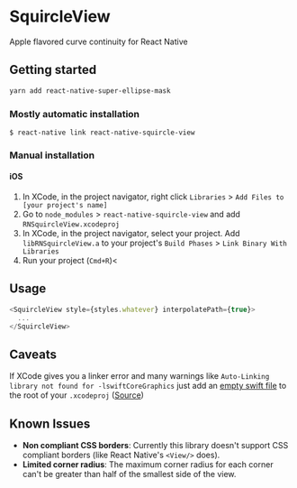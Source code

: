 # SquircleView

Apple flavored curve continuity for React Native

## Getting started

```bash
yarn add react-native-super-ellipse-mask
```

### Mostly automatic installation

`$ react-native link react-native-squircle-view`

### Manual installation

#### iOS

1. In XCode, in the project navigator, right click `Libraries` > `Add Files to [your project's name]`
2. Go to `node_modules` > `react-native-squircle-view` and add `RNSquircleView.xcodeproj`
3. In XCode, in the project navigator, select your project. Add `libRNSquircleView.a` to your project's `Build Phases` > `Link Binary With Libraries`
4. Run your project (`Cmd+R`)<

## Usage

```javascript
<SquircleView style={styles.whatever} interpolatePath={true}>
  ...
</SquircleView>
```

## Caveats

If XCode gives you a linker error and many warnings like `Auto-Linking library not found for -lswiftCoreGraphics` just add an [empty swift file](/examples/basic/ios/workaround.swift) to the root of your `.xcodeproj` ([Source](https://stackoverflow.com/questions/50096025/it-gives-errors-when-using-swift-static-library-with-objective-c-project/50495316#50495316))

## Known Issues

- **Non compliant CSS borders**: Currently this library doesn't support CSS compliant borders (like React Native's `<View/>` does).
- **Limited corner radius**: The maximum corner radius for each corner can't be greater than half of the smallest side of the view.

<!-- XCode 10 solution
cd node_modules/react-native/scripts ;and ./ios-install-third-party.sh ;and cd ../../../
cd node_modules/react-native/third-party/glog-0.3.5/ ;and ../../scripts/ios-configure-glog.sh ;and cd ../../../../
react-native start --reset-cache
-->
